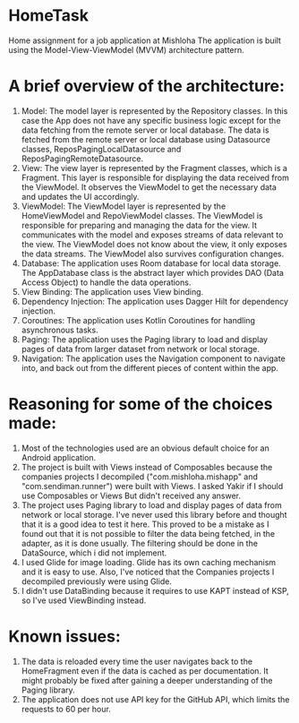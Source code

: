 # HomeTask
Home assignment for a job application at Mishloha
The application is built using the Model-View-ViewModel (MVVM) architecture pattern.  

# A brief overview of the architecture:
1. Model:
The model layer is represented by the Repository classes. In this case the App
does not have any specific business logic except for the data fetching from the remote server or
local database.
The data is fetched from the remote server or local database using Datasource classes,
ReposPagingLocalDatasource and ReposPagingRemoteDatasource.
2. View:
The view layer is represented by the Fragment classes, which is a Fragment. This layer is
responsible for displaying the data received from the ViewModel. It observes the ViewModel to get
the necessary data and updates the UI accordingly.  
3. ViewModel:
The ViewModel layer is represented by the HomeViewModel and RepoViewModel classes. The ViewModel is
responsible for preparing and managing the data for the view. It communicates with the model and
exposes streams of data relevant to the view. The ViewModel does not know about the view, it only
exposes the data streams. The ViewModel also survives configuration changes.
4. Database: 
The application uses Room database for local data storage. The AppDatabase class is the abstract
layer which provides DAO (Data Access Object) to handle the data operations.  
5. View Binding:
The application uses View binding.
6. Dependency Injection:
The application uses Dagger Hilt for dependency injection. 
7. Coroutines: 
The application uses Kotlin Coroutines for handling asynchronous tasks.  
8. Paging: 
The application uses the Paging library to load and display pages of data from larger dataset from
network or local storage.  
9. Navigation: 
The application uses the Navigation component to navigate into, and back out from the different 
pieces of content within the app.  

# Reasoning for some of the choices made:
1. Most of the technologies used are an obvious default choice for an Android application.
2. The project is built with Views instead of Composables because the companies projects I decompiled
("com.mishloha.mishapp" and "com.sendiman.runner") were built with Views. I asked Yakir if I should
use Composables or Views But didn't received any answer.
3. The project uses Paging library to load and display pages of data from network or local storage. 
I've never used this library before and thought that it is a good idea to test it here. This proved 
to be a mistake as I found out that it is not possible to filter the data being fetched, in
the adapter, as it is done usually. The filtering should be done in the DataSource, which i did not
implement.
4. I used Glide for image loading. Glide has its own caching mechanism and it is easy to use. Also,
I've noticed that the Companies projects I decompiled previously were using Glide.
5. I didn't use DataBinding because it requires to use KAPT instead of KSP, so I've used ViewBinding
instead.

# Known issues:
1. The data is reloaded every time the user navigates back to the HomeFragment even if the data is
cached as per documentation. It might probably be fixed after gaining a deeper understanding of the
Paging library.
2. The application does not use API key for the GitHub API, which limits the requests to 60 per hour.